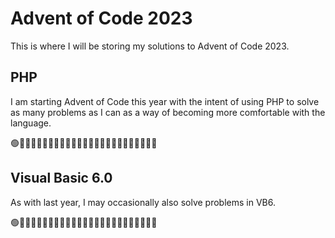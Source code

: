 # Advent of Code 2023

This is where I will be storing my solutions to Advent of Code 2023.

## PHP

I am starting Advent of Code this year with the intent of using PHP to solve as many problems as I can as a way of
becoming more comfortable with the language.

🟢🔴🔴🔴🔴🔴🔴🔴🔴🔴🔴🔴🔴🔴🔴🔴🔴🔴🔴🔴🔴🔴🔴🔴🔴

## Visual Basic 6.0

As with last year, I may occasionally also solve problems in VB6.

🟢🔴🔴🔴🔴🔴🔴🔴🔴🔴🔴🔴🔴🔴🔴🔴🔴🔴🔴🔴🔴🔴🔴🔴🔴